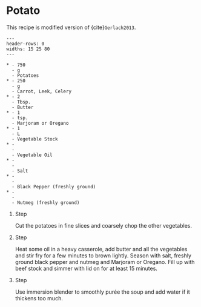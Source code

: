 # Potato

This recipe is modified version of {cite}`Gerlach2013`.

```{list-table}
---
header-rows: 0
widths: 15 25 80
---

* - 750
  - g
  - Potatoes
* - 250
  - g
  - Carrot, Leek, Celery
* - 2
  - Tbsp.
  - Butter
* - 1
  - tsp.
  - Marjoram or Oregano
* - 1
  - L
  - Vegetable Stock
* -
  -
  - Vegetable Oil
* -
  -
  - Salt
* -
  -
  - Black Pepper (freshly ground)
* -
  -
  - Nutmeg (freshly ground)
```

1. Step

    Cut the potatoes in fine slices and coarsely chop the other vegetables.

1. Step

    Heat some oil in a heavy casserole, add butter and all the vegetables and stir fry for a few minutes to brown lightly.
    Season with salt, freshly ground black pepper and nutmeg and Marjoram or Oregano.
    Fill up with beef stock and simmer with lid on for at least 15 minutes.

1. Step

    Use immersion blender to smoothly purée the soup and add water if it thickens too much.

